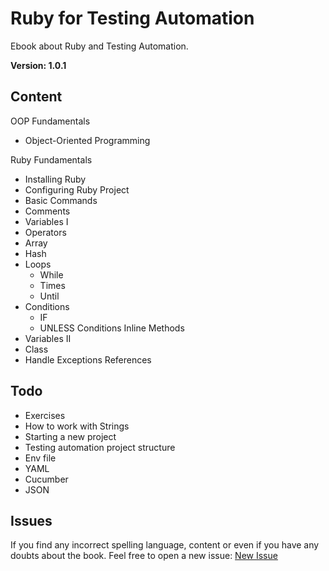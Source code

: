 # Ruby for Testing Automation

Ebook about Ruby and Testing Automation.

**Version: 1.0.1**

## Content

OOP Fundamentals
  - Object-Oriented Programming

Ruby Fundamentals
  - Installing Ruby
  - Configuring Ruby Project 
  - Basic Commands 
  - Comments
  - Variables I
  - Operators
  - Array
  - Hash
  - Loops
    - While
    - Times
    - Until
  - Conditions
    - IF
    - UNLESS Conditions Inline Methods
  - Variables II
  - Class
  - Handle Exceptions References

## Todo

- Exercises
- How to work with Strings
- Starting a new project
- Testing automation project structure
- Env file
- YAML
- Cucumber
- JSON

## Issues

If you find any incorrect spelling language, content or even if you have any doubts about the book. Feel free to open a new issue: [New Issue](https://github.com/eheinen/ebook_ruby_for_testing_automation/issues/new)
